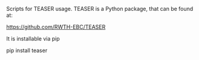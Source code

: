 Scripts for TEASER usage. TEASER is a Python package, that can be found
at:

https://github.com/RWTH-EBC/TEASER

It is installable via pip

pip install teaser
